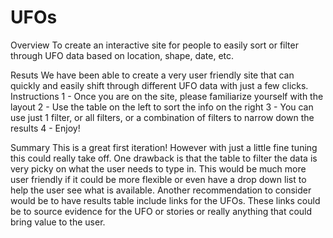 # UFOs

Overview
  To create an interactive site for people to easily sort or filter through UFO data based on location, shape, date, etc.

Resuts 
  We have been able to create a very user friendly site that can quickly and easily shift through different UFO data with just a few clicks.
  Instructions 
    1 - Once you are on the site, please familiarize yourself with the layout
    2 - Use the table on the left to sort the info on the right
    3 - You can use just 1 filter, or all filters, or a combination of filters to narrow down the results
    4 - Enjoy!

Summary
  This is a great first iteration! However with just a little fine tuning this could really take off. One drawback is that the table to filter the data is very picky on what the user needs to type in. This would be much more user friendly if it could be more flexible or even have a drop down list to help the user see what is available. Another recommendation to consider would be to have results table include links for the UFOs.  These links could be to source evidence for the UFO or stories or really anything that could bring value to the user. 
